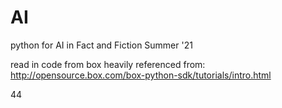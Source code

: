 # AI
python for AI in Fact and Fiction Summer '21

read in code from box heavily referenced from: http://opensource.box.com/box-python-sdk/tutorials/intro.html

44
